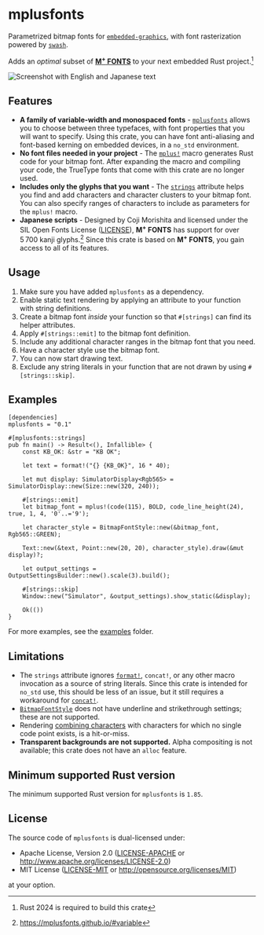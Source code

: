 # mplusfonts

Parametrized bitmap fonts for [`embedded-graphics`], with font rasterization powered by [`swash`].

Adds an *optimal* subset of [**M<sup>+</sup> FONTS**] to your next embedded Rust project.[^1] 

![Screenshot with English and Japanese text](assets/mango-screenshot.png "Font definitions:
`mplus!(code(120), 500, 15, false, 1, 8)`
`mplus!(2, 800, 9, true, 16, 8)`")

[^1]: Rust 2024 is required to build this crate

## Features

- **A family of variable-width and monospaced fonts** - [`mplusfonts`] allows you to choose between
  three typefaces, with font properties that you will want to specify. Using this crate, you can
  have font anti-aliasing and font-based kerning on embedded devices, in a `no_std` environment.
- **No font files needed in your project** - The [`mplus!`] macro generates Rust code for your
  bitmap font. After expanding the macro and compiling your code, the TrueType fonts that come with
  this crate are no longer used.
- **Includes only the glyphs that you want** - The [`strings`] attribute helps you find and add
  characters and character clusters to your bitmap font. You can also specify ranges of characters
  to include as parameters for the `mplus!` macro.
- **Japanese scripts** - Designed by Coji Morishita and licensed under the SIL Open Fonts License
  ([LICENSE]), **M<sup>+</sup> FONTS** has support for over 5 700 kanji glyphs.[^2] Since this
  crate is based on **M<sup>+</sup> FONTS**, you gain access to all of its features. 

[**M<sup>+</sup> FONTS**]: https://mplusfonts.github.io/
[`embedded-graphics`]: https://crates.io/crates/embedded-graphics
[`swash`]: https://crates.io/crates/swash
[`mplusfonts`]: https://crates.io/crates/mplusfonts
[`mplus!`]: https://docs.rs/mplusfonts/latest/mplusfonts/macro.mplus.html
[`strings`]: https://docs.rs/mplusfonts/latest/mplusfonts/macro.strings.html
[LICENSE]: macros/fonts/LICENSE

[^2]: <https://mplusfonts.github.io/#variable>

## Usage

1. Make sure you have added `mplusfonts` as a dependency.
2. Enable static text rendering by applying an attribute to your function with string definitions.
3. Create a bitmap font *inside* your function so that `#[strings]` can find its helper attributes.
4. Apply `#[strings::emit]` to the bitmap font definition.
5. Include any additional character ranges in the bitmap font that you need. 
6. Have a character style use the bitmap font.
7. You can now start drawing text.
8. Exclude any string literals in your function that are not drawn by using `#[strings::skip]`.

## Examples

```
[dependencies]
mplusfonts = "0.1"
```

```
#[mplusfonts::strings]
pub fn main() -> Result<(), Infallible> {
    const KB_OK: &str = "KB OK";

    let text = format!("{} {KB_OK}", 16 * 40);

    let mut display: SimulatorDisplay<Rgb565> = SimulatorDisplay::new(Size::new(320, 240));

    #[strings::emit]
    let bitmap_font = mplus!(code(115), BOLD, code_line_height(24), true, 1, 4, '0'..='9');

    let character_style = BitmapFontStyle::new(&bitmap_font, Rgb565::GREEN);

    Text::new(&text, Point::new(20, 20), character_style).draw(&mut display)?;

    let output_settings = OutputSettingsBuilder::new().scale(3).build();

    #[strings::skip]
    Window::new("Simulator", &output_settings).show_static(&display);

    Ok(())
}
```

For more examples, see the [examples] folder.

## Limitations

* The `strings` attribute ignores [`format!`], `concat!`, or any other macro invocation as a source
  of string literals. Since this crate is intended for `no_std` use, this should be less of an
  issue, but it still requires a workaround for [`concat!`].
* [`BitmapFontStyle`] does not have underline and strikethrough settings; these are not supported.
* Rendering [combining characters](https://en.wikipedia.org/wiki/Combining_Diacritical_Marks) with
  characters for which no single code point exists, is a hit-or-miss.
* **Transparent backgrounds are not supported.** Alpha compositing is not available; this crate
  does not have an `alloc` feature.

[examples]: examples
[`format!`]: https://doc.rust-lang.org/std/macro.format.html
[`concat!`]: https://doc.rust-lang.org/core/macro.concat.html
[`BitmapFontStyle`]: https://docs.rs/mplusfonts/latest/mplusfonts/style/struct.BitmapFontStyle.html

## Minimum supported Rust version

The minimum supported Rust version for `mplusfonts` is `1.85`.

## License

The source code of `mplusfonts` is dual-licensed under:

* Apache License, Version 2.0 ([LICENSE-APACHE] or <http://www.apache.org/licenses/LICENSE-2.0>)
* MIT License ([LICENSE-MIT] or <http://opensource.org/licenses/MIT>)

at your option.

[LICENSE-APACHE]: LICENSE-APACHE
[LICENSE-MIT]: LICENSE-MIT
